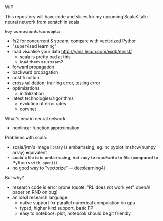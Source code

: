 WIP
 
This repository will have code and slides for my upcoming ScalaX talk: neural network from scratch in scala

key components/concepts:

- fs2 for concurrent & stream; compare with vectorized Python
- "supervised learning"
- load visualise your data http://yann.lecun.com/exdb/mnist/
    - scala is pretty bad at this
    - load them as stream?
- forward propagation
- backward propagation
- cost function
- cross validation; training error, testing error
- optimizations
    - initialization
- latest technologies/algorithms
    - evolution of error rates
    - convnet

What's new in neural network:
- nonlinear function approximation


Problems with scala:
- scala/jvm's image library is embarrasing; eg. no pyplot.imshow(numpy array) equivalent
- scala's file io is embarrasing, not easy to read/write to file (compared to Python's `with open()`)
- no good way to "vectorize" -- deeplearning4j

But why?
- research code is error prone (quote: "RL does not work yet", openAI paper on RND on bug)
- an ideal research language:
    - native support for parallel numerical computation on gpu
    - typed, higher kind support, basic FP
    - easy to notebook: plot, notebook should be git friendly